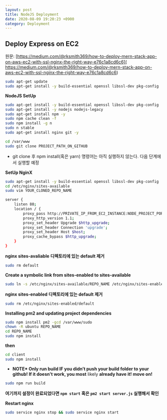```yaml
---
layout: post
title: NodeJS Deployment
date: 2020-08-09 19:20:23 +0900
category: Deployment
---
```


## Deploy Express on EC2

원문: [https://medium.com/@rksmith369/how-to-deploy-mern-stack-app-on-aws-ec2-with-ssl-nginx-the-right-way-e76c1a8cd6c6]( https://medium.com/@rksmith369/how-to-deploy-mern-stack-app-on-aws-ec2-with-ssl-nginx-the-right-way-e76c1a8cd6c6)

```bash
sudo apt-get update
sudo apt-get install -y build-essential openssl libssl-dev pkg-config
```



**NodeJS SetUp**

```bash
sudo apt-get install -y build-essential openssl libssl-dev pkg-config
sudo apt-get install -y nodejs nodejs-legacy 
sudo apt-get install npm -y 
sudo npm cache clean -f
sudo npm install -g n
sudo n stable
sudo apt-get install nginx git -y
```



```bash
cd /var/www
sudo git clone PROJECT_PATH_ON_GITHUB
```

* git clone 후 npm install(혹은 yarn) 명령어는 아직 실행하지 않는다. 다음 단계에서 실행할 예정



**SetUp NginX**

```bash
sudo apt-get install -y build-essential openssl libssl-dev pkg-config
cd /etc/nginx/sites-available
sudo vim YOUR_CLONED_REPO_NAME
```

```bash
server {
    listen 80;
    location / {
        proxy_pass http://PRIVATE_IP_FROM_EC2_INSTANCE:NODE_PROJECT_PORT;
        proxy_http_version 1.1;
        proxy_set_header Upgrade $http_upgrade;
        proxy_set_header Connection 'upgrade';
        proxy_set_header Host $host;
        proxy_cache_bypass $http_upgrade;
    }
}
```



**nginx sites-avaliable 디렉토리에 있는 default 제거**

```bash
sudo rm default
```



**Create a symbolic link from sites-enabled to sites-available**

```bash
sudo ln -s /etc/nginx/sites-available/REPO_NAME /etc/nginx/sites-enabled/REPO_NAME
```



**nginx sites-enabled 디렉토리에 있는 default 제거**

```bash
sudo rm /etc/nginx/sites-enabled/default
```



**Installing pm2 and updating project dependencies**

```bash
sudo npm install pm2 -gcd /var/www/sudo 
chown -R ubuntu REPO_NAME
cd REPO_NAME
sudo npm install
```



**then**

```bash
cd client
sudo npm install 
```

* **NOTE\* Only run build IF you didn’t push your build folder to your github! If it doesn't work, you most** likely **already have it! move on!**

```bash
sudo npm run build
```



**여기까지 설정이 완료되었다면 `npm start` 혹은 `pm2 start server.js` 실행해서 확인**

**Restart nginx**

```bash
sudo service nginx stop && sudo service nginx start
```

